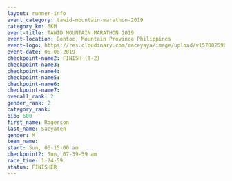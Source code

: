 ```yaml
---
layout: runner-info 
event_category: tawid-mountain-marathon-2019 
category_km: 6KM 
event-title: TAWID MOUNTAIN MARATHON 2019 
event-location: Bontoc, Mountain Province Philippines 
event-logo: https://res.cloudinary.com/raceyaya/image/upload/v1570025905/logo/tawid-mountain_shpquo.png 
event-date: 06-08-2019 
checkpoint-name2: FINISH (T-2) 
checkpoint-name3: 
checkpoint-name4: 
checkpoint-name5: 
checkpoint-name6: 
checkpoint-name7: 
overall_rank: 2
gender_rank: 2
category_rank: 
bib: 600
first_name: Rogerson
last_name: Sacyaten
gender: M
team_name: 
start: Sun, 06-15-00 am
checkpoint2: Sun, 07-39-59 am
race_time: 1-24-59
status: FINISHER
---
```

